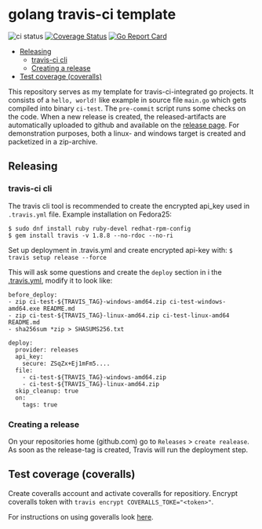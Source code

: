 # golang travis-ci template

![ci status](https://travis-ci.org/jandelgado/golang-ci-template.svg?branch=master) [![Coverage Status](https://coveralls.io/repos/github/jandelgado/golang-ci-template/badge.svg?branch=master)](https://coveralls.io/github/jandelgado/golang-ci-template?branch=master) [![Go Report Card](https://goreportcard.com/badge/github.com/jandelgado/golang-ci-template)](https://goreportcard.com/report/github.com/jandelgado/golang-ci-template) 


<!-- vim-markdown-toc GFM -->

* [Releasing](#releasing)
    * [travis-ci cli](#travis-ci-cli)
    * [Creating a release](#creating-a-release)
* [Test coverage (coveralls)](#test-coverage-coveralls)

<!-- vim-markdown-toc -->

This repository serves as my template for travis-ci-integrated go projects.  It
consists of a `hello, world!` like example in source file `main.go` which gets
compiled into binary `ci-test`. The `pre-commit` script runs some checks on the
code. When a new release is created, the released-artifacts are automatically
uploaded to github and available on the [release
page](https://github.com/jandelgado/ci-test/releases/).  For demonstration
purposes, both a linux- and windows target is created and packetized in a
zip-archive.

## Releasing

### travis-ci cli

The travis cli tool is recommended to create the encrypted api_key used in
`.travis.yml` file. Example installation on Fedora25:

```
$ sudo dnf install ruby ruby-devel redhat-rpm-config
$ gem install travis -v 1.8.8 --no-rdoc --no-ri
```

Set up deployment in .travis.yml and create encrypted api-key with:
`$ travis setup release --force`

This will ask some questions and create the `deploy` section in i
the [.travis.yml](.travis.yml), modify it to look like:

```
before_deploy:
- zip ci-test-${TRAVIS_TAG}-windows-amd64.zip ci-test-windows-amd64.exe README.md
- zip ci-test-${TRAVIS_TAG}-linux-amd64.zip ci-test-linux-amd64 README.md
- sha256sum *zip > SHASUMS256.txt

deploy:
  provider: releases
  api_key:
    secure: ZSqZx+Ej1mFm5....
  file: 
    - ci-test-${TRAVIS_TAG}-windows-amd64.zip
    - ci-test-${TRAVIS_TAG}-linux-amd64.zip
  skip_cleanup: true
  on:
    tags: true
```

### Creating a release

On your repositories home (github.com) go to `Releases` > `create realease`.
As soon as the release-tag is created, Travis will run the deployment step.


## Test coverage (coveralls)

Create coveralls account and activate coveralls for repositiory. Encrypt 
coveralls token with `travis encrypt COVERALLS_TOKE="<token>"`.

For instructions on using goveralls look [here](https://coveralls.zendesk.com/hc/en-us/articles/201342809-Go).

